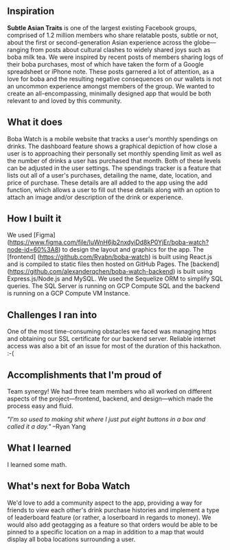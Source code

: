 ## Inspiration
**Subtle Asian Traits** is one of the largest existing Facebook groups, comprised of 1.2 million members who share relatable posts, subtle or not, about the first or second-generation Asian experience across the globe—ranging from posts about cultural clashes to widely shared joys such as boba milk tea. We were inspired by recent posts of members sharing logs of their boba purchases, most of which have taken the form of a Google spreadsheet or iPhone note. These posts garnered a lot of attention, as a love for boba and the resulting negative consequences on our wallets is not an uncommon experience amongst members of the group. We wanted to create an all-encompassing, minimally designed app that would be both relevant to and loved by this community.

## What it does
Boba Watch is a mobile website that tracks a user's monthly spendings on drinks. The dashboard feature shows a graphical depiction of how close a user is to approaching their personally set monthly spending limit as well as the number of drinks a user has purchased that month. Both of these levels can be adjusted in the user settings. The spendings tracker is a feature that lists out all of a user's purchases, detailing the name, date, location, and price of purchase. These details are all added to the app using the add function, which allows a user to fill out these details along with an option to attach an image and/or description of the drink or experience.

## How I built it
We used [Figma] (https://www.figma.com/file/IuWnH6jb2nxdyiDd8kP0YjEr/boba-watch?node-id=60%3A8) to design the layout and graphics for the app. The [frontend] (https://github.com/Ryabn/boba-watch) is built using React.js and is compiled to static files then hosted on GitHub Pages. The [backend] (https://github.com/alexanderqchen/boba-watch-backend) is built using Express.js/Node.js and MySQL. We used the Sequelize ORM to simplify SQL queries. The SQL Server is running on GCP Compute SQL and the backend is running on a GCP Compute VM Instance.

## Challenges I ran into
One of the most time-consuming obstacles we faced was managing https and obtaining our SSL certificate for our backend server. Reliable internet access was also a bit of an issue for most of the duration of this hackathon. :-(

## Accomplishments that I'm proud of
Team synergy! We had three team members who all worked on different aspects of the project—frontend, backend, and design—which made the process easy and fluid.

_"I'm so used to making shit where I just put eight buttons in a box and called it a day."_ –Ryan Yang

## What I learned
I learned some math.

## What's next for Boba Watch
We'd love to add a community aspect to the app, providing a way for friends to view each other's drink purchase histories and implement a type of leaderboard feature (or rather, a loserboard in regards to money). We would also add geotagging as a feature so that orders would be able to be pinned to a specific location on a map in addition to a map that would display all boba locations surrounding a user.
